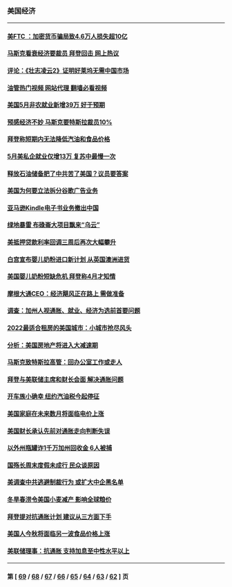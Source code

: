 ### 美国经济
---
#### [美FTC ：加密货币骗局致4.6万人损失超10亿](../../pages/ncid1078158/n13751956.md?06050445) 
#### [马斯克看衰经济要裁员 拜登回击 网上热议](../../pages/ncid1078158/n13751961.md?06050445) 
#### [评论：《壮志凌云2》证明好莱坞无需中国市场](../../pages/ncid1078158/n13751832.md?06050445) 
#### [油管热门视频 网站代理 翻墙必看视频](http://209.222.30.114:81/youtube.html?06050445)
#### [美国5月非农就业新增39万 好于预期](../../pages/ncid1078158/n13751734.md?06050445) 
#### [预感经济不妙 马斯克要特斯拉裁员10%](../../pages/ncid1078158/n13751653.md?06050445) 
#### [拜登称短期内无法降低汽油和食品价格](../../pages/ncid1078158/n13751311.md?06050445) 
#### [5月美私企就业仅增13万 复苏中最慢一次](../../pages/ncid1078158/n13751034.md?06050445) 
#### [释放石油储备肥了中共苦了美国？议员要答案](../../pages/ncid1078158/n13751053.md?06050445) 
#### [美国为何要立法拆分谷歌广告业务](../../pages/ncid1078158/n13749738.md?06050445) 
#### [亚马逊Kindle电子书业务撤出中国](../../pages/ncid1078158/n13750981.md?06050445) 
#### [绿地暴雷 布碌崙大项目飘来“乌云”](../../pages/ncid1078158/n13750699.md?06050445) 
#### [美抵押贷款利率回调三周后再次大幅攀升](../../pages/ncid1078158/n13750643.md?06050445) 
#### [白宫宣布婴儿奶粉进口新计划 从英国澳洲进货](../../pages/ncid1078158/n13750585.md?06050445) 
#### [美国婴儿奶粉短缺危机 拜登称4月才知情](../../pages/ncid1078158/n13750499.md?06050445) 
#### [摩根大通CEO：经济飓风正在路上 需做准备](../../pages/ncid1078158/n13750434.md?06050445) 
#### [调查：加州人视通胀、就业、经济为选前首要问题](../../pages/ncid1078158/n13750530.md?06050445) 
#### [2022最适合租房的美国城市：小城市抢尽风头](../../pages/ncid1078158/n13750348.md?06050445) 
#### [分析：美国房地产将进入大减速期](../../pages/ncid1078158/n13750341.md?06050445) 
#### [马斯克致特斯拉高管：回办公室工作或走人](../../pages/ncid1078158/n13750253.md?06050445) 
#### [拜登与美联储主席和财长会面 解决通胀问题](../../pages/ncid1078158/n13750034.md?06050445) 
#### [开车族小确幸 纽约汽油税今起停征](../../pages/ncid1078158/n13749846.md?06050445) 
#### [美国家庭在未来数月将面临电价上涨](../../pages/ncid1078158/n13749694.md?06050445) 
#### [美国财长承认先前对通胀走向判断失误](../../pages/ncid1078158/n13749689.md?06050445) 
#### [以外州瓶罐诈1千万加州回收金 6人被捕](../../pages/ncid1078158/n13749724.md?06050445) 
#### [国殇长周末度假未成行 民众谈原因](../../pages/ncid1078158/n13749682.md?06050445) 
#### [美调查中共逃避制裁行为 或扩大中企黑名单](../../pages/ncid1078158/n13749587.md?06050445) 
#### [冬旱春涝令美国小麦减产 影响全球粮价](../../pages/ncid1078158/n13748815.md?06050445) 
#### [拜登提对抗通胀计划 建议从三方面下手](../../pages/ncid1078158/n13749481.md?06050445) 
#### [美国人今秋将面临另一波食品价格上涨](../../pages/ncid1078158/n13749286.md?06050445) 
#### [美联储理事：抗通胀 支持加息至中性水平以上](../../pages/ncid1078158/n13748944.md?06050445) 

---
#### 第 [ [69](./69.md?06050445) / [68](./68.md?06050445) / [67](./67.md?06050445) / [66](./66.md?06050445) / [65](./65.md?06050445) / [64](./64.md?06050445) / [63](./63.md?06050445) / [62](./62.md?06050445) ] 页
